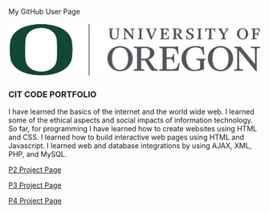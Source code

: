 My GitHub User Page

![University of Oregon Logo](images/uo.JPG)

<h3>CIT CODE PORTFOLIO</h3>
<p>I have learned the basics of the internet and the world wide web. I learned some of the ethical aspects and social impacts of information technology. So far, for programming I have learned how to create websites using HTML and CSS. I learned how to build interactive web pages using HTML and Javascript. I learned web and database integrations by using AJAX, XML, PHP, and MySQL. </p>


[P2 Project Page](https://github.com/UO-CIT/p2-17S-chantellk/blob/master/index.md)

[P3 Project Page](https://github.com/UO-CIT/p3-17s-chantellk/blob/master/client/README.md)

[P4 Project Page]()
